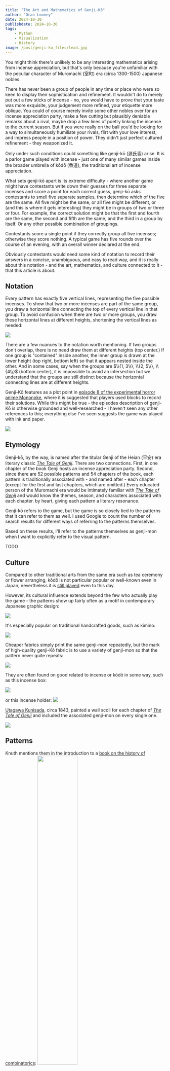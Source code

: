 ```yaml
---
title: "The Art and Mathematics of Genji-Kō"
author: "Oran Looney"
date: 2024-10-30
publishdate: 2024-10-30
tags:
    - Python
    - Visualization
    - History
image: /post/genji-ko_files/lead.jpg
---
```


You might think there's unlikely to be any interesting mathematics arising from
incense appreciation, but that's only because you're unfamiliar with the
peculiar character of Muromachi (室町) era (circa 1300-1500) Japanese nobles.

There has never been a group of people in any time or place who were so keen to
display their sophistication and refinement. It wouldn't do to merely put out a
few sticks of incense - no, you would have to prove that your taste was more
exquisite, your judgement more refined, your etiquette more oblique. You could
of course merely invite some other nobles over for an incense appreciation
party, make a few cutting but plausibly deniable remarks about a rival, maybe
drop a few lines of poetry linking the incense to the current season. But if
you were really on the ball you'd be looking for a way to simultaneously
humiliate your rivals, flirt with your love interest, and impress people in a
position of power. They didn't just perfect cultured refinement - they
weaponized it.

Only under such conditions could something like genji-kō (源氏香) arise. It is
a parlor game played with incense - just one of many similar games inside the
broader umbrella of kōdō (香道), the traditional art of incense appreciation. 

What sets genji-kō apart is its extreme difficulty - where another game might
have contestants write down their guesses for three separate incenses and score
a point for each correct guess, genji-kō asks contestants to smell five
separate samples, then determine which of the five are the same. All five might
be the same, or all five might be different, or (and this is where it gets
interesting) they might be in groups of two or three or four. For example, the
correct solution might be that the first and fourth are the same, the second
and fifth are the same, and the third in a group by itself. Or any other
possible combination of groupings.

Contestants score a single point if they correctly group all five incenses;
otherwise they score nothing. A typical game has five rounds over the course of
an evening, with an overall winner declared at the end. 

Obviously contestants would need some kind of notation to record their answers
in a concise, unambiguous, and easy to read way, and it is really about this
notation - and the art, mathematics, and culture connected to it - that this
article is about.

Notation
--------

Every pattern has exactly five vertical lines, representing the five possible
incenses. To show that two or more incenses are part of the same group, you
draw a horizontal line connecting the top of every vertical line in that group.
To avoid confusion when there are two or more groups, you draw these horizontal
lines at different heights, shortening the vertical lines as needed:

<img src="/post/genji-ko_files/examples.png">

There are a few nuances to the notation worth mentioning. If two groups don't
overlap, there is no need draw them at different heights (top center.) If one
group is "contained" inside another, the inner group is drawn at the lower
height (top right, bottom left) so that it appears nested inside the other. And
in some cases, say when the groups are $\\{1, 3\\}, \\{2, 5\\}, \\{4\\}$
(bottom center), it is impossible to avoid an intersection but we understand
that the groups are still distinct because the horizontal connecting lines are
at different heights.


Genji-Kō features as a plot point in [episode 8 of the experimental horror
anime Mononoke][MNNK8], where it is suggested that players used blocks to
record their solutions. While this might be true - the episodes description of
genji-Kō is otherwise grounded and well-researched - I haven't seen any other
references to this; everything else I've seen suggests the game was played with
ink and paper.

<img src="/post/genji-ko_files/blocks.png">


Etymology
---------

Genji-kō, by the way, is named after the titular Genji of the Heian (平安) era
literary classic [*The Tale of Genji*][TG]. There are two connections. First, in
one chapter of the book Genji hosts an incense appreciation party. Second,
since there are 52 possible patterns and 54 chapters of the book, each pattern
is traditionally associated with - and named after - each chapter (except for
the first and last chapters, which are omitted.) Every educated person of the
Muromachi era would be intimately familiar with [*The Tale of Genji*][TG] and would
know the themes, season, and characters associated with each chapter. by heart,
giving each pattern a literary resonance.

Genji-kō refers to the game, but the game is so closely tied to the patterns
that it can refer to them as well. I used Google to count the number of search
results for different ways of referring to the patterns themselves. 


Based on these results, I'll refer to the patterns themselves as genji-mon
when I want to explicitly refer to the visual pattern.

TODO

Culture
-------

Compared to other traditional arts from the same era such as tea ceremony or
flower arranging, kōdō is not particular popular or well-known even in Japan;
nevertheless it is [still played][KV] even to this day.

However, its cultural influence extends beyond the few who actually play the
game - the patterns show up fairly often as a motif in contemporary Japanese
graphic design:

<img src="/post/genji-ko_files/genjiko_colorful.jpg">

It's especially popular on traditional handcrafted goods, such as kimino:

<img src="/post/genji-ko_files/kimono.jpg">

Cheaper fabrics simply print the same genji-mon repeatedly, but the mark of
high-quality genji-Kō fabric is to use a variety of genji-mon so that the
pattern never quite repeats:

<img src="/post/genji-ko_files/fabric.jpg">

They are often found on good related to incense or kōdō in some way, such
as this incense box:

<img src="/post/genji-ko_files/incense_box.jpg">

<!-- <img src="/post/genji-ko_files/incense_set.jpg"> -->

or this incense holder:
<img src="/post/genji-ko_files/incense_holder.jpg">

[Utagawa Kunisada][UK], circa 1843, painted a  wall scoll for each chapter
of [*The Tale of Genji*][TG] and included the associated genji-mon on every single one.

<img src="/post/genji-ko_files/yugiri_wall_scroll.jpg">


Patterns
--------

Knuth mentions them in the introduction to a [book on the history of combinatorics][CAM]:
<img class="drop-shadow" style="height: 50%; width: 50%;" src="/post/genji-ko_files/combanatorics_ancient_and_modern_page.png">


```python
def partitions(s: Set[int]) -> Iterator[List[Set[int]]]:
    """Yield all partitions of a set as they are generated."""
    if not s:
        yield []
        return
    first = next(iter(s))
    rest = s - {first}
    for partition in partitions(rest):
        yield [{first}] + partition
        for i in range(len(partition)):
            new_partition = (
                partition[:i] + 
                [partition[i] | {first}] + partition[i+1:]
            )
            yield new_partition
```

Optimal genji-kō layouts for each partition:

```python
def optimal_genjiko_for_partition(
    partition: List[Set[int]]
) -> List[Tuple[float, Set[int]]]:
    """
    Given a partition, find the optimal genji-kō layout by minimizing a cost
    function.

    I was originally hoping to get to 100% algorithmic generation, but this
    simple rule captures all but 4 of layouts, and the remaining 4 cannot be
    expressed in any rule which is shorter and simpler than just simply listing
    the 4 special cases.
    """
    best_cost = math.inf
    best_genjiko = None
    HEIGHTS = [1.0, 0.8, 0.6]
    
    # Generate all possible combinations of heights
    for height_combo in itertools.product(HEIGHTS, repeat=len(partition)):
        genjiko_candidate = [
            (height, group) 
            for height, group 
            in zip(height_combo, partition)
        ]
        
        # Skip invalid configurations
        if not validate_genjiko(genjiko_candidate):
            continue
        
        # Encourage larger heights
        cost = -sum(height for height, _ in genjiko_candidate)  
        
        for height1, group1 in genjiko_candidate:
            for height2, group2 in genjiko_candidate:
                # Large penalty for higher inner group height
                if is_nested_within(group1, group2) and height1 > height2:
                    cost += 1
        
        # keep track of the best solution so far
        if cost < best_cost:
            best_cost = cost
            best_genjiko = genjiko_candidate

    return best_genjiko
```

Here's what we get if always use the algorithmically calculated "optimal"
layout and simply put them in the order returned by `partitions()`:

<img src="/post/genji-ko_files/algorithmic_genjiko.png">

Good, but not perfect. The order is largely wrong, and the four genji-mon
rendered in red are the ones where our "optimal" layout has failed to reproduce
the traditional design.

<h3 id="maintext">Order</h3>

Knuth [mentions][CAM] that the genji-mon "were not arranged in any particularly
logical order" and I'm inclined to agree. I tried several variations of the
above `partition()` function hoping to find one where the traditional order
would just fall out naturally, but it never did. A close inspection of the
table makes it clear that this was never going to happen: While there is an
overall trend from many to fewer groups, there are just too many cases
where the order is clearly arbitrary.

I found a several references that put the genji-mon in a different order, and
even some that tried to stretch it to 54 using some kind of 
<a target="_blank" href="/post/genji-ko_files/dupes.gif">duplication</a> or introducing 
<a target="_blank" href="/post/genji-ko_files/irregular.jpg">irregular</a> 
patterns.<sup><a href="#footnote">*</a></sup>
 If we
recall the original purpose they served in the game, though, this is clearly
nonsense, not to mention being both mathematically impossible and at odds with tradition.


However, the association between the 52 
patterns and chapter titles for chapters 2-53 of the *Tale of Genji* seem
watertight and consistent. Also, the order of those chapters is mostly
consistent across sources (there is some disagreement about the order of the
later chapters, and one chapter which survives only as a title or perhaps was
intentionally elided as a delicate way to elude to a character's death) so
I've put my genji-kō in chapter order.


Final Result
------------

I spent some time trying to find some elegant heuristic that would nudge
the layout algorithm to produce those four without breaking any of the others,
but the rules were more complex than simply listing the special cases (and
none of them correctly handled Yūgiri (夕霧) which I'll discuss below.)

The four special cases are:

```python
    # Suma: {1, 3, 4} should be lower than {2, 5}
    df.at[10, 'Genjiko'] = [(0.8, {1, 3, 4}), (1.0, {2, 5})]
    
    # Hatsune: {1, 3} should be lower than {2, 4}
    df.at[21, 'Genjiko'] = [(0.8, {1, 3}), (1.0, {2, 4}), (1.0, {5})]
    
    # Yuguri: {1, 4} should be lower than {3, 5}, and {2} even lower.
    df.at[37, 'Genjiko'] = [(0.8, {1, 4}), (0.6, {2}), (1.0, {3, 5})]
    
    # Nioumiya: {1, 2, 4} should be lower than {3, 5}
    df.at[40, 'Genjiko'] = [(0.8, {1, 2, 4}), (1.0, {3, 5})]
```

With these corrections, and using the *Tale of Genji* chapter order.

<img src="/post/genji-ko_files/genjiko.png">


Of the four exceptions, three are obvious improvements but the fourth, Yugiri,
seems to actively violate the basic rules around nesting and creates a
three-level structure when two would have sufficed. 

<img src="/post/genji-ko_files/yuguri_diff.png">

TODO I'm not about to stand in the way of 900 years of tradition, nor am I about to
argue with the aesthetic sensibilities of [Utagawa Kunisada][UK], so we'll use the
traditional version.



Mathematics
-----------

The connection between genji-kō and mathematics becomes apparent if we ask
ourselves, "Why are there exactly 52 genji-mon patterns? How can we be sure
there aren't more?" 


Two:
<img src="/post/genji-ko_files/counting_partitions2.png">

Since each group of the partition must contain at least one element, it's
obvious that there can be at most two groups by the [pigeonhole principle][PHP].
Thus, there are either zero, one or two groups. Zero doesn't work because
it doesn't cover the set. One does work, and there's obviously only one way to
do it. Suppose there's two groups. At least one of the groups must contain 1.
The other must contain at least one element, but it can't contain 1, therefore
it must contain 1. Since these two groups already cover the set, this is the
full partition. Since we were able to prove the structure of the partition
starting from only the definition of a partition and the fact the set had two
elements, all partitions of a set of two elements must have this structure;
therefore this partition is unique.


[PHP]: https://en.wikipedia.org/wiki/Pigeonhole_principle


For three, things start to get interesting. We need a principle by which we
can divide possible partitions into groups and be assured,

a) that we never count a partition twice
b) that we count every partition.

The trick is to "pin" one of the elements. Since it's arbitrary, we'll
select element 1, represented by the left vertical bar in a genji-kō pattern.
Exactly one of groups *must* contain element 1; we'll call this the "first"
group. This group can any size from 1 to N. Suppose it has size n. Then there
are "N-1 choose n" possible ways to select the first group. However, whichever
way we pick, there will be N-n elements "left over" that we must partition.

There's only one way to for the first group to contain only a single element:
if it consists of the first group and no other. However, there are two elements
left over. We already know there are exactly two ways to partition of a set
of two elements, so there must be two partitions of a group of three elements 
where the first group is of size one.

What if the first group is of size two? Well, then we have to pick the position
of the other element, and our choices are 2 or 3. Regardless of what we pick,
there will always be one element left over, which can only be partitioned one way.

Finally, if the first group is of size three, there are no elements left over.

Thus we have $1 \\times 2 + 2 \\times 1 + 1 = 5$ ways to partition a set of three elements.

Three:
<img src="/post/genji-ko_files/counting_partitions3.png">

Let's do that for a set of four elements. The first group is of size 1, 2, 3, or 4.

There's only one way to choose a first group of size one, and there are three elements left over,
which we showed above can be partitioned five different ways.

For a first group of size two, we have a choice of three possible elements for other
element of the first group. Regardless of which we pick, we'll have two left
over, and we know there are two ways to partition a set of two elements. Thus
there are $3 \\times 2 = 6$ partitions where the first group is size two.

There are three ways to pick a first group of size three, because we are essentially
picking which of {2, 3, 4} to leave out. Regardless of how we pick, there is one
element left over, which can only be partitioned one way.

Finally, there is only one way to pick a first group of size four, and with no
elements left over, this gives us only one way to partition the set.

So the total number of ways to partition a set of size 4 is 
$1 \\times 5 + 3 \\times 2 + 3 \\times 1 + 1 = 15$.


Four:
<img src="/post/genji-ko_files/counting_partitions4.png">

Let's ask ourselves exactly what we're counting, anyway. Each pattern divides
the five incenses into a number of distinct groups. Each of incense belongs
to one and only one group, and every incense belongs to at least one group.
Within each group, there's no particular *order* to the incenses that belong
to that group - an incense either belongs to a group or it doesn't, it isn't
the first or last of a group. Equally, there's no particular order to the
groups themselves - putting incense 1, 2, 3 into the first group and 4 and 5
into the other is the same as putting 4 and 5 in the first group and 1, 2, 3
and into the second.

In mathematical language, an object which is a collection of other objects
in no particular order so that only membership matters is called a *set*. Let's
model our problem by starting with a set of five distinct elements that we'll
call $I$ after "incense:"

\\[
    I = \\{ 1, 2, 3, 4, 5 \\}
\\]

Each group of a genji-kō solution is a *subset* of $I$. Furthermore, since the
genji-kō pattern consists of subsets of $I$ in no particular order, we can
model it as a set too - a set containing other sets.

For example, we could write the 9th genji-kō Sakaki (賢木) as 

\\[
    G\_9 = \\{ \\{1, 2, 3\\}, \\{4, 5\\} \\}
\\]

More generally, each genji-kō is given as 

\\[
    G = \\{ S\_1, S\_2, \dots, S\_k \\}
\\]
where each $S\_i$ is a subset of $I$:

\\[
    \forall i, S\_ \neq \emptyset \\land S\_i  \subseteq I
\\]

Furthermore, we require that no two groups overlap:

\\[
    \forall x, y \in G, \, x \neq y \implies x \cap y = \emptyset
\\]

and all the groups unioned together covers $I$:

\\[
    \bigcup\_{S \in G} S = I
\\]

This particular structure as a name: it's called a *partition* of $I$. The
combinatorics of partitions is well-known, so we could just look the formulas
up. But let's see if we can continue our analysis.

We know that partitions of $I$ exist, by construction. For example, we could
put each incense in its own group: 
$\\{ \\{1\\},\\{2\\}, \\{3\\}, \\{4\\}, \\{5\\} \\}$
or lump them into one big group: 
$\\{ 1, 2, 3, 4, 5\\}$. 
The task is to count
them in a more systematic way. 

Here, as is often the case in mathematics, the problem is made easier by
abstracting it. Instead of focusing on sets of five elements, let's ask how we
can count to partitions of any set consisting of a finite number of distinct
elements. Let's give it a name: for reasons that will become clear in a moment,
we'll call the number of partitions of a set of $k$ distinct elements $B\_k$. 

The first couple are easy: it's easy to see that the only way to partition an
empty set is $\\{\\}$, and the only way to partition a set with one element
$\\{a\\}$ is $\\{ \\{a\\} \\}$. If you're not sure why, refer to the above
definition of a partition, particularly the part where we require that the
subsets be non-empty, and try to convince yourself this is true.

\\[
    B\_0 = 1
\\]

and

\\[
    B\_1 = 1
\\]

Returning to the general case of $B\_k$ for $k>1$, we know that our partition
is going to have at least one group in it, so let's focus on that first group
for a second, and ignore any other groups for now. How many ways are there
of selecting just that first group?

Well, it depends on how big that first group is. It's non-empty, so it must be greater than
one, and of course it must be less than k. So we have $1 \ge |S\_1| \ge k$. 

Again, 




\\[
    B\_{n+1} = \sum\_{k=0}^n \binom{n}{k} B\_k
\\]


Appendix A: Alternative Genji-Kō Chart<a name="chart"></a>
--------------------------------------

Genji-mon are often rendered with thick lines which achieves an interesting
effect with the negative space. By playing around with the parameters a little:

```python
genjiko_df = load_genjiko()
genjiko_df['Color'] = "black"
draw_annotated_genjiko_grid(
    genjiko_df,
    cell_size=82,
    grid_width=8,
    grid_height=7,
    line_width=14,
    padding=20,
    include_index_label=False,
    include_romaji_label=False,
    grid_indent=1,
)
```

We can achieve a very attractive result:

<img src="/post/genji-ko_files/genjiko_dense.png">


Appendix B: Full Table<a name="table"></a>
----------------------

The full table in HTML format, so you can copy-and-paste the kanji and other
fields. The Genji-mon column uses the [Genji-Kō TrueType font available from
illllli.com](https://www.illllli.com/font/symbol/genjiko/).

You can download this same table as a [UTF-8 encoded CSV file](/post/genji-ko_files/genjiko.csv)
or [Excel spreadsheet](/post/genji-ko_files/genjiko.xlsx).

Note: whenever the English column has apparently been left untranslated, that
is because the chapter title is the proper name of one of the characters from
[*The Tale of Genji*][TG]. Translating these would be as nonsensical as translating
"Jack Smith" to "Lifting Device Metal Worker."

<div class="genjiko-wrapper">
    <style>
        html .article table.genjiko-table td {
            font-size: 100%;
            line-height: 1;
        }
        html .article table.genjiko-table th {
            font-size: 100%;
        }
       html .article table.genjiko-table td.genjiko-chapter {
        text-align: center;
       }
       html .article table.genjiko-table td.genjiko-kanji {
            font-size: 125%;
            text-align: center;
        }
        html .article table.genjiko-table td.genjiko-icon {
            font-size: 200%;
            font-family: 'GenjiKo', sans-serif;
            text-align: center;
            padding: 0px;
            margin: 0px;
        }
        html .article table.genjiko-table td..genjiko-partition {
            text-align: center;
        }
        @font-face {
            font-family: 'GenjiKo';
            src: url('/post/genji-ko_files/genjiko.ttf') format('truetype');
        }
    </style>
    <table class="genjiko-table">
        <thead>
            <tr>
                <th>Chapter</th>
                <th>Kanji</th>
                <th style="text-align: left;">Romaji</th>
                <th style="text-align: left;">English</th>
                <th style="text-align: left;">Partition</th>
                <th>Genji-mon</th>
            </tr>
        </thead>
        <tbody>
            
            <tr>
                <td class="genjiko-chapter">2</td>
                <td class="genjiko-kanji">帚木</td>
                <td class="genjiko-romaji">Hōkigi</td>
                <td class="genjiko-english">The Broom-Tree</td>
                <td class="genjiko-partition">{1}, {2}, {3}, {4}, {5}</td>
                <td class="genjiko-icon">B</td>
            </tr>
            
            <tr>
                <td class="genjiko-chapter">3</td>
                <td class="genjiko-kanji">空蝉</td>
                <td class="genjiko-romaji">Utsusemi</td>
                <td class="genjiko-english">Utsusemi</td>
                <td class="genjiko-partition">{1}, {2}, {3}, {4, 5}</td>
                <td class="genjiko-icon">C</td>
            </tr>
            
            <tr>
                <td class="genjiko-chapter">4</td>
                <td class="genjiko-kanji">夕顔</td>
                <td class="genjiko-romaji">Yūgao</td>
                <td class="genjiko-english">Yūgao</td>
                <td class="genjiko-partition">{1}, {2}, {3, 4}, {5}</td>
                <td class="genjiko-icon">D</td>
            </tr>
            
            <tr>
                <td class="genjiko-chapter">5</td>
                <td class="genjiko-kanji">若紫</td>
                <td class="genjiko-romaji">Wakamurasaki</td>
                <td class="genjiko-english">Murasaki</td>
                <td class="genjiko-partition">{1}, {2, 3}, {4, 5}</td>
                <td class="genjiko-icon">E</td>
            </tr>
            
            <tr>
                <td class="genjiko-chapter">6</td>
                <td class="genjiko-kanji">末摘花</td>
                <td class="genjiko-romaji">Suetsumuhana</td>
                <td class="genjiko-english">The Saffron-Flower</td>
                <td class="genjiko-partition">{1, 2, 3, 4}, {5}</td>
                <td class="genjiko-icon">F</td>
            </tr>
            
            <tr>
                <td class="genjiko-chapter">7</td>
                <td class="genjiko-kanji">紅葉賀</td>
                <td class="genjiko-romaji">Momijinoga</td>
                <td class="genjiko-english">The Festival of Red Leaves</td>
                <td class="genjiko-partition">{1}, {2, 3, 5}, {4}</td>
                <td class="genjiko-icon">G</td>
            </tr>
            
            <tr>
                <td class="genjiko-chapter">8</td>
                <td class="genjiko-kanji">花宴</td>
                <td class="genjiko-romaji">Hana no En</td>
                <td class="genjiko-english">The Flower Feast</td>
                <td class="genjiko-partition">{1}, {2}, {3, 5}, {4}</td>
                <td class="genjiko-icon">H</td>
            </tr>
            
            <tr>
                <td class="genjiko-chapter">9</td>
                <td class="genjiko-kanji">葵</td>
                <td class="genjiko-romaji">Aoi</td>
                <td class="genjiko-english">Aoi</td>
                <td class="genjiko-partition">{1, 2}, {3}, {4}, {5}</td>
                <td class="genjiko-icon">I</td>
            </tr>
            
            <tr>
                <td class="genjiko-chapter">10</td>
                <td class="genjiko-kanji">賢木</td>
                <td class="genjiko-romaji">Sakaki</td>
                <td class="genjiko-english">The Sacred Tree</td>
                <td class="genjiko-partition">{1, 2, 3}, {4, 5}</td>
                <td class="genjiko-icon">J</td>
            </tr>
            
            <tr>
                <td class="genjiko-chapter">11</td>
                <td class="genjiko-kanji">花散里</td>
                <td class="genjiko-romaji">Hana Chiru Sato</td>
                <td class="genjiko-english">The Village of Falling Flowers</td>
                <td class="genjiko-partition">{1}, {2, 4}, {3, 5}</td>
                <td class="genjiko-icon">K</td>
            </tr>
            
            <tr>
                <td class="genjiko-chapter">12</td>
                <td class="genjiko-kanji">須磨</td>
                <td class="genjiko-romaji">Suma</td>
                <td class="genjiko-english">Exile at Suma</td>
                <td class="genjiko-partition">{1, 3, 4}, {2, 5}</td>
                <td class="genjiko-icon">L</td>
            </tr>
            
            <tr>
                <td class="genjiko-chapter">13</td>
                <td class="genjiko-kanji">明石</td>
                <td class="genjiko-romaji">Akashi</td>
                <td class="genjiko-english">Akashi</td>
                <td class="genjiko-partition">{1}, {2, 3}, {4}, {5}</td>
                <td class="genjiko-icon">M</td>
            </tr>
            
            <tr>
                <td class="genjiko-chapter">14</td>
                <td class="genjiko-kanji">澪標</td>
                <td class="genjiko-romaji">Miotsukushi</td>
                <td class="genjiko-english">The Flood Gauge</td>
                <td class="genjiko-partition">{1}, {2, 4, 5}, {3}</td>
                <td class="genjiko-icon">N</td>
            </tr>
            
            <tr>
                <td class="genjiko-chapter">15</td>
                <td class="genjiko-kanji">蓬生</td>
                <td class="genjiko-romaji">Yomogiu</td>
                <td class="genjiko-english">The Palace in the Tangled Woods</td>
                <td class="genjiko-partition">{1, 2, 3}, {4}, {5}</td>
                <td class="genjiko-icon">O</td>
            </tr>
            
            <tr>
                <td class="genjiko-chapter">16</td>
                <td class="genjiko-kanji">関屋</td>
                <td class="genjiko-romaji">Sekiya</td>
                <td class="genjiko-english">A Meeting at the Frontier</td>
                <td class="genjiko-partition">{1}, {2, 3, 4}, {5}</td>
                <td class="genjiko-icon">P</td>
            </tr>
            
            <tr>
                <td class="genjiko-chapter">17</td>
                <td class="genjiko-kanji">絵合</td>
                <td class="genjiko-romaji">Eawase</td>
                <td class="genjiko-english">The Picture Competition</td>
                <td class="genjiko-partition">{1, 3}, {2, 5}, {4}</td>
                <td class="genjiko-icon">Q</td>
            </tr>
            
            <tr>
                <td class="genjiko-chapter">18</td>
                <td class="genjiko-kanji">松風</td>
                <td class="genjiko-romaji">Matsukaze</td>
                <td class="genjiko-english">The Wind in the Pine-Trees</td>
                <td class="genjiko-partition">{1, 2}, {3, 4}, {5}</td>
                <td class="genjiko-icon">R</td>
            </tr>
            
            <tr>
                <td class="genjiko-chapter">19</td>
                <td class="genjiko-kanji">薄雲</td>
                <td class="genjiko-romaji">Usugumo</td>
                <td class="genjiko-english">A Wreath of Cloud</td>
                <td class="genjiko-partition">{1}, {2, 3, 4, 5}</td>
                <td class="genjiko-icon">S</td>
            </tr>
            
            <tr>
                <td class="genjiko-chapter">20</td>
                <td class="genjiko-kanji">朝顔</td>
                <td class="genjiko-romaji">Asagao</td>
                <td class="genjiko-english">Asagao</td>
                <td class="genjiko-partition">{1, 3, 4}, {2}, {5}</td>
                <td class="genjiko-icon">T</td>
            </tr>
            
            <tr>
                <td class="genjiko-chapter">21</td>
                <td class="genjiko-kanji">乙女</td>
                <td class="genjiko-romaji">Otome</td>
                <td class="genjiko-english">The Maiden</td>
                <td class="genjiko-partition">{1, 3}, {2}, {4}, {5}</td>
                <td class="genjiko-icon">U</td>
            </tr>
            
            <tr>
                <td class="genjiko-chapter">22</td>
                <td class="genjiko-kanji">玉鬘</td>
                <td class="genjiko-romaji">Tamakazura</td>
                <td class="genjiko-english">Tamakatsura</td>
                <td class="genjiko-partition">{1, 2}, {3, 4, 5}</td>
                <td class="genjiko-icon">V</td>
            </tr>
            
            <tr>
                <td class="genjiko-chapter">23</td>
                <td class="genjiko-kanji">初音</td>
                <td class="genjiko-romaji">Hatsune</td>
                <td class="genjiko-english">The First Song of the Year</td>
                <td class="genjiko-partition">{1, 3}, {2, 4}, {5}</td>
                <td class="genjiko-icon">W</td>
            </tr>
            
            <tr>
                <td class="genjiko-chapter">24</td>
                <td class="genjiko-kanji">胡蝶</td>
                <td class="genjiko-romaji">Kochō</td>
                <td class="genjiko-english">The Butterflies</td>
                <td class="genjiko-partition">{1, 4}, {2, 3, 5}</td>
                <td class="genjiko-icon">X</td>
            </tr>
            
            <tr>
                <td class="genjiko-chapter">25</td>
                <td class="genjiko-kanji">蛍</td>
                <td class="genjiko-romaji">Hotaru</td>
                <td class="genjiko-english">The Glow-Worm</td>
                <td class="genjiko-partition">{1, 2, 4}, {3}, {5}</td>
                <td class="genjiko-icon">Y</td>
            </tr>
            
            <tr>
                <td class="genjiko-chapter">26</td>
                <td class="genjiko-kanji">常夏</td>
                <td class="genjiko-romaji">Tokonatsu</td>
                <td class="genjiko-english">A Bed of Carnations</td>
                <td class="genjiko-partition">{1}, {2}, {3, 4, 5}</td>
                <td class="genjiko-icon">Z</td>
            </tr>
            
            <tr>
                <td class="genjiko-chapter">27</td>
                <td class="genjiko-kanji">篝火</td>
                <td class="genjiko-romaji">Kagaribi</td>
                <td class="genjiko-english">The Flares</td>
                <td class="genjiko-partition">{1}, {2, 4}, {3}, {5}</td>
                <td class="genjiko-icon">a</td>
            </tr>
            
            <tr>
                <td class="genjiko-chapter">28</td>
                <td class="genjiko-kanji">野分</td>
                <td class="genjiko-romaji">Nowaki</td>
                <td class="genjiko-english">The Typhoon</td>
                <td class="genjiko-partition">{1, 2}, {3}, {4, 5}</td>
                <td class="genjiko-icon">b</td>
            </tr>
            
            <tr>
                <td class="genjiko-chapter">29</td>
                <td class="genjiko-kanji">御幸</td>
                <td class="genjiko-romaji">Miyuki</td>
                <td class="genjiko-english">The Royal Visit</td>
                <td class="genjiko-partition">{1, 3}, {2, 4, 5}</td>
                <td class="genjiko-icon">c</td>
            </tr>
            
            <tr>
                <td class="genjiko-chapter">30</td>
                <td class="genjiko-kanji">藤袴</td>
                <td class="genjiko-romaji">Fujibakama</td>
                <td class="genjiko-english">Blue Trousers</td>
                <td class="genjiko-partition">{1, 4}, {2}, {3}, {5}</td>
                <td class="genjiko-icon">d</td>
            </tr>
            
            <tr>
                <td class="genjiko-chapter">31</td>
                <td class="genjiko-kanji">真木柱</td>
                <td class="genjiko-romaji">Makibashira</td>
                <td class="genjiko-english">Makibashira</td>
                <td class="genjiko-partition">{1, 5}, {2, 4}, {3}</td>
                <td class="genjiko-icon">e</td>
            </tr>
            
            <tr>
                <td class="genjiko-chapter">32</td>
                <td class="genjiko-kanji">梅枝</td>
                <td class="genjiko-romaji">Umegae</td>
                <td class="genjiko-english">The Spray of Plum-Blossom</td>
                <td class="genjiko-partition">{1, 2, 3, 5}, {4}</td>
                <td class="genjiko-icon">f</td>
            </tr>
            
            <tr>
                <td class="genjiko-chapter">33</td>
                <td class="genjiko-kanji">藤裏葉</td>
                <td class="genjiko-romaji">Fuji no Uraba</td>
                <td class="genjiko-english">Fuji no Uraba</td>
                <td class="genjiko-partition">{1}, {2, 5}, {3, 4}</td>
                <td class="genjiko-icon">g</td>
            </tr>
            
            <tr>
                <td class="genjiko-chapter">34</td>
                <td class="genjiko-kanji">若菜上</td>
                <td class="genjiko-romaji">Wakana Jō</td>
                <td class="genjiko-english">Wakana, Part I</td>
                <td class="genjiko-partition">{1, 2, 5}, {3, 4}</td>
                <td class="genjiko-icon">h</td>
            </tr>
            
            <tr>
                <td class="genjiko-chapter">35</td>
                <td class="genjiko-kanji">若菜下</td>
                <td class="genjiko-romaji">Wakana Ge</td>
                <td class="genjiko-english">Wakana, Part II</td>
                <td class="genjiko-partition">{1, 3}, {2}, {4, 5}</td>
                <td class="genjiko-icon">i</td>
            </tr>
            
            <tr>
                <td class="genjiko-chapter">36</td>
                <td class="genjiko-kanji">柏木</td>
                <td class="genjiko-romaji">Kashiwagi</td>
                <td class="genjiko-english">Kashiwagi</td>
                <td class="genjiko-partition">{1, 3, 5}, {2}, {4}</td>
                <td class="genjiko-icon">j</td>
            </tr>
            
            <tr>
                <td class="genjiko-chapter">37</td>
                <td class="genjiko-kanji">横笛</td>
                <td class="genjiko-romaji">Yokobue</td>
                <td class="genjiko-english">The Flute</td>
                <td class="genjiko-partition">{1, 4, 5}, {2}, {3}</td>
                <td class="genjiko-icon">k</td>
            </tr>
            
            <tr>
                <td class="genjiko-chapter">38</td>
                <td class="genjiko-kanji">鈴虫</td>
                <td class="genjiko-romaji">Suzumushi</td>
                <td class="genjiko-english">The Bell Cricket</td>
                <td class="genjiko-partition">{1, 5}, {2}, {3, 4}</td>
                <td class="genjiko-icon">l</td>
            </tr>
            
            <tr>
                <td class="genjiko-chapter">39</td>
                <td class="genjiko-kanji">夕霧</td>
                <td class="genjiko-romaji">Yūgiri</td>
                <td class="genjiko-english">Yūgiri</td>
                <td class="genjiko-partition">{1, 4}, {2}, {3, 5}</td>
                <td class="genjiko-icon">m</td>
            </tr>
            
            <tr>
                <td class="genjiko-chapter">40</td>
                <td class="genjiko-kanji">御法</td>
                <td class="genjiko-romaji">Minori</td>
                <td class="genjiko-english">The Law</td>
                <td class="genjiko-partition">{1, 4}, {2, 5}, {3}</td>
                <td class="genjiko-icon">n</td>
            </tr>
            
            <tr>
                <td class="genjiko-chapter">41</td>
                <td class="genjiko-kanji">幻</td>
                <td class="genjiko-romaji">Maboroshi</td>
                <td class="genjiko-english">Mirage</td>
                <td class="genjiko-partition">{1, 5}, {2}, {3}, {4}</td>
                <td class="genjiko-icon">o</td>
            </tr>
            
            <tr>
                <td class="genjiko-chapter">42</td>
                <td class="genjiko-kanji">匂宮</td>
                <td class="genjiko-romaji">Nioumiya</td>
                <td class="genjiko-english">Niou</td>
                <td class="genjiko-partition">{1, 2, 4}, {3, 5}</td>
                <td class="genjiko-icon">p</td>
            </tr>
            
            <tr>
                <td class="genjiko-chapter">43</td>
                <td class="genjiko-kanji">紅梅</td>
                <td class="genjiko-romaji">Kōbai</td>
                <td class="genjiko-english">Kōbai</td>
                <td class="genjiko-partition">{1}, {2, 5}, {3}, {4}</td>
                <td class="genjiko-icon">q</td>
            </tr>
            
            <tr>
                <td class="genjiko-chapter">44</td>
                <td class="genjiko-kanji">竹河</td>
                <td class="genjiko-romaji">Takekawa</td>
                <td class="genjiko-english">Bamboo River</td>
                <td class="genjiko-partition">{1, 5}, {2, 3, 4}</td>
                <td class="genjiko-icon">r</td>
            </tr>
            
            <tr>
                <td class="genjiko-chapter">45</td>
                <td class="genjiko-kanji">橋姫</td>
                <td class="genjiko-romaji">Hashihime</td>
                <td class="genjiko-english">The Bridge Maiden</td>
                <td class="genjiko-partition">{1, 3, 4, 5}, {2}</td>
                <td class="genjiko-icon">s</td>
            </tr>
            
            <tr>
                <td class="genjiko-chapter">46</td>
                <td class="genjiko-kanji">椎本</td>
                <td class="genjiko-romaji">Shiigamoto</td>
                <td class="genjiko-english">At the Foot of the Oak-Tree</td>
                <td class="genjiko-partition">{1, 4}, {2, 3}, {5}</td>
                <td class="genjiko-icon">t</td>
            </tr>
            
            <tr>
                <td class="genjiko-chapter">47</td>
                <td class="genjiko-kanji">総角</td>
                <td class="genjiko-romaji">Agemaki</td>
                <td class="genjiko-english">Agemaki</td>
                <td class="genjiko-partition">{1, 4, 5}, {2, 3}</td>
                <td class="genjiko-icon">u</td>
            </tr>
            
            <tr>
                <td class="genjiko-chapter">48</td>
                <td class="genjiko-kanji">早蕨</td>
                <td class="genjiko-romaji">Sawarabi</td>
                <td class="genjiko-english">Fern-Shoots</td>
                <td class="genjiko-partition">{1, 2}, {3, 5}, {4}</td>
                <td class="genjiko-icon">v</td>
            </tr>
            
            <tr>
                <td class="genjiko-chapter">49</td>
                <td class="genjiko-kanji">宿木</td>
                <td class="genjiko-romaji">Yadorigi</td>
                <td class="genjiko-english">The Mistletoe</td>
                <td class="genjiko-partition">{1, 2, 4, 5}, {3}</td>
                <td class="genjiko-icon">w</td>
            </tr>
            
            <tr>
                <td class="genjiko-chapter">50</td>
                <td class="genjiko-kanji">東屋</td>
                <td class="genjiko-romaji">Azumaya</td>
                <td class="genjiko-english">The Eastern House</td>
                <td class="genjiko-partition">{1, 2, 5}, {3}, {4}</td>
                <td class="genjiko-icon">x</td>
            </tr>
            
            <tr>
                <td class="genjiko-chapter">51</td>
                <td class="genjiko-kanji">浮舟</td>
                <td class="genjiko-romaji">Ukifune</td>
                <td class="genjiko-english">Ukifune</td>
                <td class="genjiko-partition">{1, 5}, {2, 3}, {4}</td>
                <td class="genjiko-icon">y</td>
            </tr>
            
            <tr>
                <td class="genjiko-chapter">52</td>
                <td class="genjiko-kanji">蜻蛉</td>
                <td class="genjiko-romaji">Kagerō</td>
                <td class="genjiko-english">The Gossamer-Fly</td>
                <td class="genjiko-partition">{1, 3, 5}, {2, 4}</td>
                <td class="genjiko-icon">z</td>
            </tr>
            
            <tr>
                <td class="genjiko-chapter">53</td>
                <td class="genjiko-kanji">手習</td>
                <td class="genjiko-romaji">Tenarai</td>
                <td class="genjiko-english">Writing Practice</td>
                <td class="genjiko-partition">{1, 2, 3, 4, 5}</td>
                <td class="genjiko-icon">1</td>
            </tr>
            
        </tbody>
    </table>
</div>


Appendix C: Popularity of Names for Genji-Kō Patterns<a name="names"></a>
-----------------------------------------------------

This table is included merely to illustrate the variety of legitimate ways
to refer to the patterns used in genji-kō, and to justify my choice to
standardize on genji-mon. Click on any of the kanji to link directly to
the Google Image Search for that name.

<table>
  <thead>
    <tr>
      <th style="text-align: left">Kanji</th>
      <th style="text-align: left">Romaji</th>
      <th style="text-align: left">English Translation</th>
      <th style="text-align: left">Count</th>
    </tr>
  </thead>
  <tbody>
    <tr>
      <td><a href="https://www.google.com/search?tbm=isch&q=源氏紋" target="_blank">源氏紋</a></td>
      <td>Genji-mon</td>
      <td>Genji Crest</td>
      <td style="font-weight: bold;">844,000</td>
    </tr>
    <tr>
      <td><a href="https://www.google.com/search?tbm=isch&q=源氏香図" target="_blank">源氏香図</a></td>
      <td>Genji-kōzu</td>
      <td>Genji-kō Diagram</td>
      <td>686,000</td>
    </tr>
    <tr>
      <td><a href="https://www.google.com/search?tbm=isch&q=源氏香" target="_blank">源氏香の模様</a></td>
      <td>Genji-kō no Moyō</td>
      <td>Genji-kō Pattern</td>
      <td>400,000</td>
    </tr>
    <tr>
      <td><a href="https://www.google.com/search?tbm=isch&q=源氏香模様" target="_blank">源氏香模様</a></td>
      <td>Genji-kō Moyō</td>
      <td>Genji-kō Design</td>
      <td>479,000</td>
    </tr>
    <tr>
      <td><a href="https://www.google.com/search?tbm=isch&q=源氏香文様" target="_blank">源氏香文様</a></td>
      <td>Genji-kō Monyō</td>
      <td>Genji-kō Motif</td>
      <td>129,000</td>
    </tr>
  </tbody>
</table>

Footnotes
---------

<p id="footnote">
  <sup><a href="#maintext">*</a></sup>
  I know I should cite the creators of these images, but I have not done so to spare any potential embarrassment.
  You can find the originals through Google, if you're curious.
  <a href="#maintext">Back to the main text</a>
</p>

[TG]: https://en.wikipedia.org/wiki/The_Tale_of_Genji
[CAM]: https://www.amazon.com/Combinatorics-Ancient-Modern-Robin-Wilson/dp/0198739052
[KV]: https://www.youtube.com/watch?v=wpDb5LhvvSM
[MNNK8]: https://www.imdb.com/title/tt2076558/
[UK]: https://en.wikipedia.org/wiki/Kunisada


